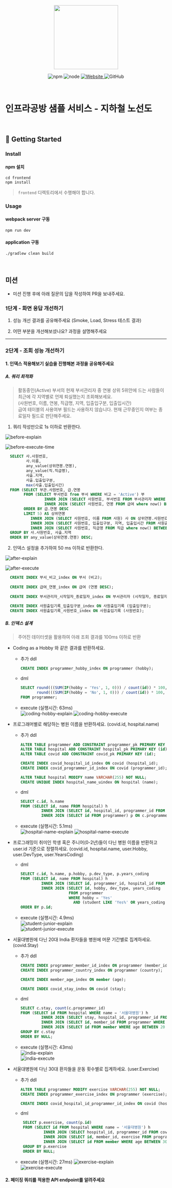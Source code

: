 <p align="center">
    <img width="200px;" src="https://raw.githubusercontent.com/woowacourse/atdd-subway-admin-frontend/master/images/main_logo.png"/>
</p>
<p align="center">
  <img alt="npm" src="https://img.shields.io/badge/npm-%3E%3D%205.5.0-blue">
  <img alt="node" src="https://img.shields.io/badge/node-%3E%3D%209.3.0-blue">
  <a href="https://edu.nextstep.camp/c/R89PYi5H" alt="nextstep atdd">
    <img alt="Website" src="https://img.shields.io/website?url=https%3A%2F%2Fedu.nextstep.camp%2Fc%2FR89PYi5H">
  </a>
  <img alt="GitHub" src="https://img.shields.io/github/license/next-step/atdd-subway-service">
</p>

<br>

# 인프라공방 샘플 서비스 - 지하철 노선도

<br>

## 🚀 Getting Started

### Install
#### npm 설치
```
cd frontend
npm install
```
> `frontend` 디렉토리에서 수행해야 합니다.

### Usage
#### webpack server 구동
```
npm run dev
```
#### application 구동
```
./gradlew clean build
```
<br>

## 미션

* 미션 진행 후에 아래 질문의 답을 작성하여 PR을 보내주세요.

### 1단계 - 화면 응답 개선하기
1. 성능 개선 결과를 공유해주세요 (Smoke, Load, Stress 테스트 결과)

2. 어떤 부분을 개선해보셨나요? 과정을 설명해주세요

---

### 2단계 - 조회 성능 개선하기

#### 1. 인덱스 적용해보기 실습을 진행해본 과정을 공유해주세요  
   
##### A. 쿼리 최적화

> 활동중인(Active) 부서의 현재 부서관리자 중 연봉 상위 5위안에 드는 사람들이 최근에 각 지역별로 언제 퇴실했는지 조회해보세요.    
(사원번호, 이름, 연봉, 직급명, 지역, 입출입구분, 입출입시간)  
급여 테이블의 사용여부 필드는 사용하지 않습니다. 현재 근무중인지 여부는 종료일자 필드로 판단해주세요.

1. 쿼리 작성만으로 1s 이하로 반환한다.  

![before-explain](images/optimization/before-explain.png)

![before-execute-time](images/optimization/before-execute.png)  
  
```sql 
  SELECT 사.사원번호,
         사.이름,
         any_value(상위연봉.연봉),
         any_value(직.직급명),
         사출.지역,
         사출.입출입구분,
         max(사출.입출입시간)
  FROM (SELECT 부관.사원번호, 급.연봉
        FROM (SELECT 부서번호 from 부서 WHERE 비고 = 'Active') 부
                 INNER JOIN (SELECT 사원번호, 부서번호 FROM 부서관리자 WHERE now() BETWEEN 시작일자 AND 종료일자) 부관 ON 부.부서번호 = 부관.부서번호
                 INNER JOIN (SELECT 사원번호, 연봉 FROM 급여 where now() BETWEEN 시작일자 AND 종료일자) 급 ON 부관.사원번호 = 급.사원번호
        ORDER BY 급.연봉 DESC
        LIMIT 5) AS 상위연봉
           INNER JOIN (SELECT 사원번호, 이름 FROM 사원) 사 ON 상위연봉.사원번호 = 사.사원번호
           INNER JOIN (SELECT 사원번호, 입출입구분, 지역, 입출입시간 FROM 사원출입기록 WHERE 사원출입기록.입출입구분 = 'O') 사출 ON 상위연봉.사원번호 = 사출.사원번호
           INNER JOIN (SELECT 사원번호, 직급명 FROM 직급 where now() BETWEEN 시작일자 AND 종료일자) 직 ON 상위연봉.사원번호 = 직.사원번호
  GROUP BY 사.사원번호, 사출.지역
  ORDER BY any_value(상위연봉.연봉) DESC;
```

2. 인덱스 설정을 추가하여 50 ms 이하로 반환한다.

![after-explain](images/optimization/after-explain.png)

![after-execute](images/optimization/after-execute.png)

  ```sql
    CREATE INDEX 부서_비고_index ON 부서 (비고);
    
    CREATE INDEX 급여_연봉_index ON 급여 (연봉 DESC);
    
    CREATE INDEX 부서관리자_시작일자_종료일자_index ON 부서관리자 (시작일자, 종료일자);
    
    CREATE INDEX 사원출입기록_입출입구분_index ON 사원출입기록 (입출입구분);
    CREATE INDEX 사원출입기록_사원번호_index ON 사원출입기록 (사원번호);
  ```

##### B. 인덱스 설계

> 주어진 데이터셋을 활용하여 아래 조회 결과를 100ms 이하로 반환

- Coding as a Hobby 와 같은 결과를 반환하세요.  
  - 추가 ddl
    ```sql 
    CREATE INDEX programmer_hobby_index ON programmer (hobby);
    ```
  - dml  
    ```sql 
    SELECT round(((SUM(IF(hobby = 'Yes', 1, 0))) / count(id)) * 100, 1) as 'Yes',
           round(((SUM(IF(hobby = 'No', 1, 0))) / count(id)) * 100, 1)  as 'No'
    FROM programmer;
    ```
  - execute (실행시간: 63ms)   
    ![coding-hobby-explain](images/index-design/coding-hobby-explain.png)
    ![coding-hobby-execute](images/index-design/coding-hobby-execute.png)
    

- 프로그래머별로 해당하는 병원 이름을 반환하세요. (covid.id, hospital.name)
  
  - 추가 ddl
    ```sql 
    ALTER TABLE programmer ADD CONSTRAINT programmer_pk PRIMARY KEY (id);
    ALTER TABLE hospital ADD CONSTRAINT hospital_pk PRIMARY KEY (id);
    ALTER TABLE covid ADD CONSTRAINT covid_pk PRIMARY KEY (id);
    
    CREATE INDEX covid_hospital_id_index ON covid (hospital_id);
    CREATE INDEX covid_programmer_id_index ON covid (programmer_id);
    
    ALTER TABLE hospital MODIFY name VARCHAR(255) NOT NULL;
    CREATE UNIQUE INDEX hospital_name_uindex ON hospital (name);
    ```
  - dml
    ```sql
    SELECT c.id, h.name
    FROM (SELECT id, name FROM hospital) h
             INNER JOIN (SELECT id, hospital_id, programmer_id FROM covid) c ON h.id = c.hospital_id
             INNER JOIN (SELECT id FROM programmer) p ON c.programmer_id = p.id;
    ```
  - execute (실행시간: 5.1ms)   
    ![hospital-name-explain](images/index-design/hospital-name-explain.png)
    ![hospital-name-execute](images/index-design/hospital-name-execute.png)
    
- 프로그래밍이 취미인 학생 혹은 주니어(0-2년)들이 다닌 병원 이름을 반환하고 user.id 기준으로 정렬하세요. (covid.id, hospital.name, user.Hobby, user.DevType, user.YearsCoding)

  - dml
    ```sql
    SELECT c.id, h.name, p.hobby, p.dev_type, p.years_coding 
    FROM (SELECT id, name FROM hospital) h 
             INNER JOIN (SELECT id, programmer_id, hospital_id FROM covid) c ON c.hospital_id = h.id 
             INNER JOIN (SELECT id, hobby, dev_type, years_coding 
                         FROM programmer 
                         WHERE hobby = 'Yes' 
                           AND (student LIKE 'Yes%' OR years_coding = '0-2 years')) p ON p.id = c.programmer_id 
    ORDER BY p.id; 
    ```
  - execute (실행시간: 4.9ms)   
    ![student-junior-explain](images/index-design/student-junior-explain.png)  
    ![student-junior-execute](images/index-design/student-junior-execute.png)

- 서울대병원에 다닌 20대 India 환자들을 병원에 머문 기간별로 집계하세요. (covid.Stay)

  - 추가 ddl
    ```sql 
    CREATE INDEX programmer_member_id_index ON programmer (member_id);
    CREATE INDEX programmer_country_index ON programmer (country);
    
    CREATE INDEX member_age_index ON member (age);
    
    CREATE INDEX covid_stay_index ON covid (stay);
    ```
  - dml
    ```sql
    SELECT c.stay, count(c.programmer_id)
    FROM (SELECT id FROM hospital WHERE name = '서울대병원') h
             INNER JOIN (SELECT stay, hospital_id, programmer_id FROM covid) c ON c.hospital_id = h.id
             INNER JOIN (SELECT id, member_id FROM programmer WHERE country = 'India') p ON p.id = c.programmer_id
             INNER JOIN (SELECT id FROM member WHERE age BETWEEN 20 AND 29) m ON p.member_id = m.id
    GROUP BY c.stay
    ORDER BY NULL;
    ```
  - execute (실행시간: 43ms)   
    ![india-explain](images/index-design/india-explain.png)  
    ![india-execute](images/index-design/india-execute.png)

- 서울대병원에 다닌 30대 환자들을 운동 횟수별로 집계하세요. (user.Exercise)

  - 추가 ddl
    ```sql 
    ALTER TABLE programmer MODIFY exercise VARCHAR(255) NOT NULL;
    CREATE INDEX programmer_exercise_index ON programmer (exercise);
    
    CREATE INDEX covid_hospital_id_programmer_id_index ON covid (hospital_id, programmer_id);
    ```
  - dml
    ```sql
     SELECT p.exercise, count(p.id)
     FROM (SELECT id FROM hospital WHERE name = '서울대병원') h
              INNER JOIN (SELECT hospital_id, programmer_id FROM covid) c ON c.hospital_id = h.id
              INNER JOIN (SELECT id, member_id, exercise FROM programmer) p ON p.id = c.programmer_id
              INNER JOIN (SELECT id FROM member WHERE age BETWEEN 30 AND 39) m ON p.member_id = m.id
     GROUP BY p.exercise
     ORDER BY NULL;
    ```
  - execute (실행시간: 27ms)
    ![exercise-explain](images/index-design/exercise-explain.png)  
    ![exercise-execute](images/index-design/exercise-execute.png)

#### 2. 페이징 쿼리를 적용한 API endpoint를 알려주세요

